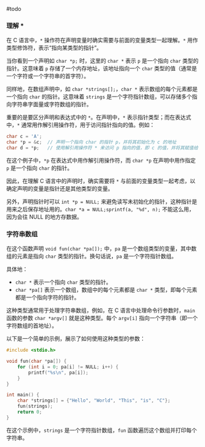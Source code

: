 
 #todo

### 理解 *

在 C 语言中，`*` 操作符在声明变量时确实需要与前面的变量类型一起理解。`*` 用作类型修饰符，表示“指向某类型的指针”。

当你看到一个声明如 `char *p;` 时，这里的 `char *` 表示 `p` 是一个指向 `char` 类型的指针。这意味着 `p` 存储了一个内存地址，该地址指向一个 `char` 类型的值（通常是一个字符或一个字符串的首字符）。

同样地，在数组声明中，如 `char *strings[];`，`char *` 表示数组的每个元素都是一个指向 `char` 的指针。这意味着 `strings` 是一个字符指针数组，可以存储多个指向字符串字面量或字符数组的指针。

重要的是要区分声明和表达式中的 `*`。在声明中，`*` 表示指针类型；而在表达式中，`*` 通常用作解引用操作符，用于访问指针指向的值。例如：

```c
char c = 'A';
char *p = &c;  // 声明一个指向 char 的指针 p，并将其初始化为 c 的地址
char d = *p;   // 使用解引用操作符 * 来访问 p 指向的值，即 c 的值，并将其赋值给 d
```

在这个例子中，`*p` 在表达式中用作解引用操作符，而 `char *p` 在声明中用作指定 `p` 是一个指向 `char` 的指针。

因此，在理解 C 语言中的声明时，确实需要将 `*` 与前面的变量类型一起考虑，以确定声明的变量是指针还是其他类型的变量。

另外，声明指针时可以 `int *p = NULL;` 来避免读写未初始化的指针，这种指针是用来之后保存地址用的。`char *a = NULL;sprintf(a, "%d", n);` 不能这么用，因为会往 NULL 的地方存数据。

### 字符串数组

在这个函数声明 `void fun(char *pa[]);` 中，`pa` 是一个数组类型的变量，其中数组的元素是指向 `char` 类型的指针。换句话说，`pa` 是一个字符指针数组。

具体地：

- `char *` 表示一个指向 `char` 类型的指针。
- `char *pa[]` 表示一个数组，数组中的每个元素都是 `char *` 类型，即每个元素都是一个指向字符的指针。

这种类型通常用于处理字符串数组，例如，在 C 语言中处理命令行参数时，`main` 函数的参数 `char *argv[]` 就是这种类型。每个 `argv[i]` 指向一个字符串（即一个字符数组的首地址）。

以下是一个简单的示例，展示了如何使用这种类型的参数：

```c
#include <stdio.h>

void fun(char *pa[]) {
    for (int i = 0; pa[i] != NULL; i++) {
        printf("%s\n", pa[i]);
    }
}

int main() {
    char *strings[] = {"Hello", "World", "This", "is", "C"};
    fun(strings);
    return 0;
}
```

在这个示例中，`strings` 是一个字符指针数组，`fun` 函数遍历这个数组并打印每个字符串。